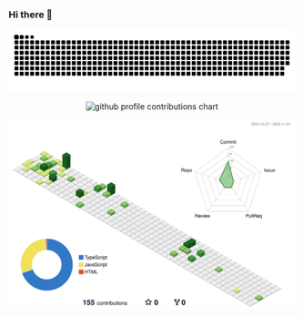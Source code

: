 ### Hi there 👋

<picture>
  <source media="(prefers-color-scheme: dark)" srcset="https://raw.githubusercontent.com/platane/platane/output/github-contribution-grid-snake-dark.svg">
  <source media="(prefers-color-scheme: light)" srcset="https://raw.githubusercontent.com/platane/platane/output/github-contribution-grid-snake.svg">
  <img alt="github contribution grid snake animation" src="https://raw.githubusercontent.com/platane/platane/output/github-contribution-grid-snake.svg">
</picture>

<p align="center" >
	<picture>
	  <source media="(prefers-color-scheme: dark)"  srcset="https://raw.githubusercontent.com/benjii66/benjii66/output-3d-contrib/night.svg" />
	  <source media="(prefers-color-scheme: light)" srcset="https://raw.githubusercontent.com/benjii66/benjii66/output-3d-contrib/day.svg" />
	  <img alt="github profile contributions chart"    src="https://raw.githubusercontent.com/benjii66/benjii66/output-3d-contrib/day.svg" />
	</picture>
</p>

![Oui](./profile-3d-contrib/profile-green-animate.svg)

<!--
**benjii66/benjii66** is a ✨ _special_ ✨ repository because its `README.md` (this file) appears on your GitHub profile.

Here are some ideas to get you started:

- 🔭 I’m currently working on ...
- 🌱 I’m currently learning ...
- 👯 I’m looking to collaborate on ...
- 🤔 I’m looking for help with ...
- 💬 Ask me about ...
- 📫 How to reach me: ...
- 😄 Pronouns: ...
- ⚡ Fun fact: ...
-->
